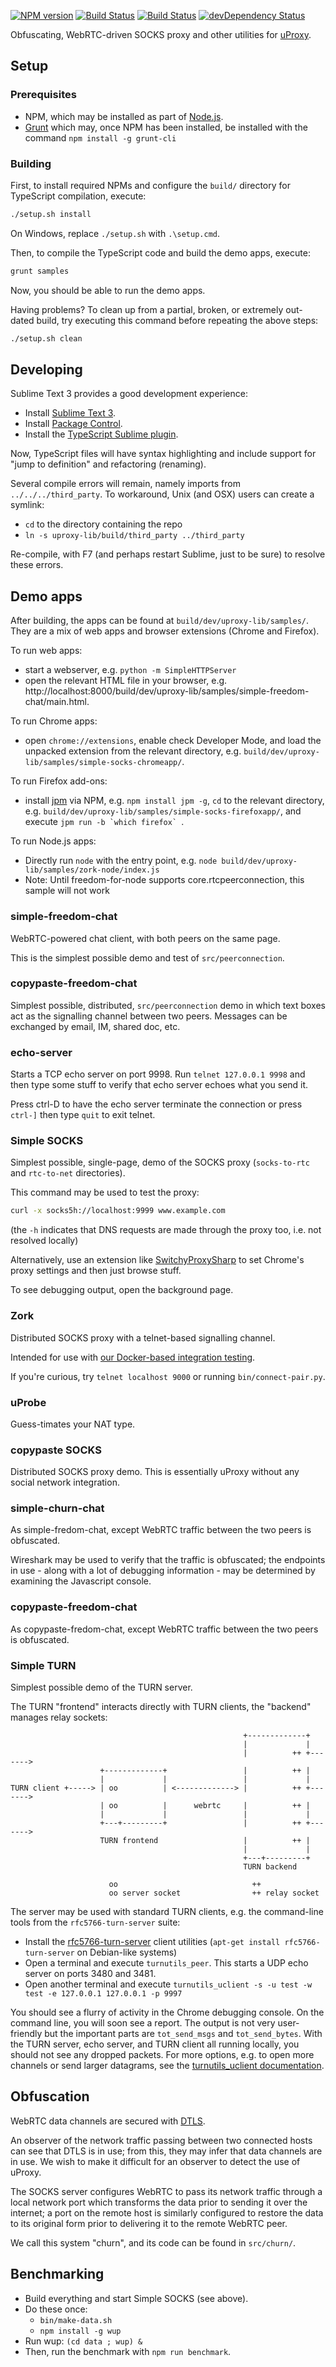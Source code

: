 [![NPM version](https://img.shields.io/npm/v/uproxy-lib.svg)](https://www.npmjs.com/package/uproxy-lib)
[![Build Status](https://travis-ci.org/uProxy/uproxy-lib.svg?branch=master)](https://travis-ci.org/uProxy/uproxy-lib)
[![Build Status](https://api.shippable.com/projects/54c823bf5ab6cc135289fbd8/badge?branchName=dev)](https://app.shippable.com/projects/54c823bf5ab6cc135289fbd8/builds/latest)
[![devDependency Status](https://david-dm.org/uProxy/uproxy-lib/dev-status.svg)](https://david-dm.org/uProxy/uproxy-lib#info=devDependencies)

Obfuscating, WebRTC-driven SOCKS proxy and other utilities for [uProxy](https://www.uproxy.org/).

## Setup

### Prerequisites

 * NPM, which may be installed as part of [Node.js](http://nodejs.org/).
 * [Grunt](http://gruntjs.com/) which may, once NPM has been installed, be installed with the command `npm install -g grunt-cli`

### Building

First, to install required NPMs and configure the `build/` directory for TypeScript compilation, execute:
```bash
./setup.sh install
```

On Windows, replace `./setup.sh` with `.\setup.cmd`.

Then, to compile the TypeScript code and build the demo apps, execute:
```bash
grunt samples
```

Now, you should be able to run the demo apps.

Having problems? To clean up from a partial, broken, or extremely out-dated build, try executing this command before repeating the above steps:
```bash
./setup.sh clean
```

## Developing

Sublime Text 3 provides a good development experience:

 * Install [Sublime Text 3](http://www.sublimetext.com/3).
 * Install [Package Control](https://packagecontrol.io/).
 * Install the [TypeScript Sublime plugin](https://github.com/Microsoft/TypeScript-Sublime-Plugin).

Now, TypeScript files will have syntax highlighting and include support for "jump to definition" and refactoring (renaming).

Several compile errors will remain, namely imports from `../../../third_party`. To workaround, Unix (and OSX) users can create a symlink:

 * `cd` to the directory containing the repo
 * `ln -s uproxy-lib/build/third_party ../third_party`

Re-compile, with F7 (and perhaps restart Sublime, just to be sure) to resolve these errors.

## Demo apps

After building, the apps can be found at `build/dev/uproxy-lib/samples/`. They
are a mix of web apps and browser extensions (Chrome and Firefox).

To run web apps:
 * start a webserver, e.g. `python -m SimpleHTTPServer`
 * open the relevant HTML file in your browser, e.g. http://localhost:8000/build/dev/uproxy-lib/samples/simple-freedom-chat/main.html.

To run Chrome apps:

 - open `chrome://extensions`, enable check Developer Mode, and load the unpacked extension from the relevant directory, e.g. `build/dev/uproxy-lib/samples/simple-socks-chromeapp/`.

To run Firefox add-ons:

- install [jpm](https://developer.mozilla.org/en-US/Add-ons/SDK/Tools/jpm) via NPM, e.g. `npm install jpm -g`, `cd` to the relevant directory, e.g. `build/dev/uproxy-lib/samples/simple-socks-firefoxapp/`, and execute ``jpm run -b `which firefox` ``.

To run Node.js apps:

 - Directly run `node` with the entry point, e.g. `node build/dev/uproxy-lib/samples/zork-node/index.js`
 - Note: Until freedom-for-node supports core.rtcpeerconnection, this sample will not work

### simple-freedom-chat

WebRTC-powered chat client, with both peers on the same page.

This is the simplest possible demo and test of `src/peerconnection`.

### copypaste-freedom-chat

Simplest possible, distributed, `src/peerconnection` demo in which text boxes
act as the signalling channel between two peers. Messages can be exchanged by
email, IM, shared doc, etc.

### echo-server

Starts a TCP echo server on port 9998. Run `telnet 127.0.0.1 9998` and then
type some stuff to verify that echo server echoes what you send it.

Press ctrl-D to have the echo server terminate the connection or press
`ctrl-]` then type `quit` to exit telnet.

### Simple SOCKS

Simplest possible, single-page, demo of the SOCKS proxy (`socks-to-rtc` and
`rtc-to-net` directories).

This command may be used to test the proxy:

```bash
curl -x socks5h://localhost:9999 www.example.com
```

(the `-h` indicates that DNS requests are made through the proxy too, i.e. not resolved locally)

Alternatively, use an extension like [SwitchyProxySharp](https://chrome.google.com/webstore/detail/proxy-switchysharp/dpplabbmogkhghncfbfdeeokoefdjegm?hl=en)
to set Chrome's proxy settings and then just browse stuff.

To see debugging output, open the background page.

### Zork

Distributed SOCKS proxy with a telnet-based signalling channel.

Intended for use with [our Docker-based integration testing](https://github.com/uProxy/uproxy-docker).

If you're curious, try `telnet localhost 9000` or running `bin/connect-pair.py`.

### uProbe

Guess-timates your NAT type.

### copypaste SOCKS

Distributed SOCKS proxy demo. This is essentially uProxy without any
social network integration.

### simple-churn-chat

As simple-fredom-chat, except WebRTC traffic between the two peers is obfuscated.

Wireshark may be used to verify that the traffic is obfuscated; the endpoints
in use - along with a lot of debugging information - may be determined by
examining the Javascript console.

### copypaste-freedom-chat

As copypaste-fredom-chat, except WebRTC traffic between the two peers is obfuscated.

### Simple TURN

Simplest possible demo of the TURN server.

The TURN "frontend" interacts directly with TURN clients, the "backend" manages
relay sockets:

```
                                                    +-------------+
                                                    |             |
                                                    |          ++ +------->
                    +-------------+                 |          ++ |
                    |             |                 |             |
TURN client +-----> | oo          | <-------------> |          ++ +------->
                    | oo          |      webrtc     |          ++ |
                    |             |                 |             |
                    +---+---------+                 |          ++ +------->
                    TURN frontend                   |          ++ |
                                                    |             |
                                                    +---+---------+
                                                    TURN backend

                      oo                              ++
                      oo server socket                ++ relay socket
```

The server may be used with standard TURN clients, e.g. the command-line
tools from the `rfc5766-turn-server` suite:

* Install the [rfc5766-turn-server](https://code.google.com/p/rfc5766-turn-server) client utilities (`apt-get install rfc5766-turn-server` on Debian-like systems)
* Open a terminal and execute `turnutils_peer`. This starts a UDP echo server on ports 3480 and 3481.
* Open another terminal and execute `turnutils_uclient -s -u test -w test -e 127.0.0.1 127.0.0.1 -p 9997`

You should see a flurry of activity in the Chrome debugging console. On the
command line, you will soon see a report. The output is not very user-friendly
but the important parts are `tot_send_msgs` and `tot_send_bytes`. With the TURN
server, echo server, and TURN client all running locally, you should not see
any dropped packets. For more options, e.g. to open more channels or send
larger datagrams, see the
[turnutils_uclient documentation](https://code.google.com/p/rfc5766-turn-server/wiki/turnutils_uclient).

## Obfuscation

WebRTC data channels are secured with
[DTLS](http://en.wikipedia.org/wiki/Datagram_Transport_Layer_Security).

An observer of the network traffic passing between two connected hosts can
see that DTLS is in use; from this, they may infer that data channels are in
use. We wish to make it difficult for an observer to detect the use of uProxy.

The SOCKS server configures WebRTC to pass its network traffic through a local
network port which transforms the data prior to sending it over the internet; a
port on the remote host is similarly configured to restore the data to its
original form prior to delivering it to the remote WebRTC peer.

We call this system "churn", and its code can be found in `src/churn/`.

## Benchmarking

 * Build everything and start Simple SOCKS (see above).
 * Do these once:
   * `bin/make-data.sh`
   * `npm install -g wup`
 * Run wup: `(cd data ; wup) &`
 * Then, run the benchmark with `npm run benchmark`.
